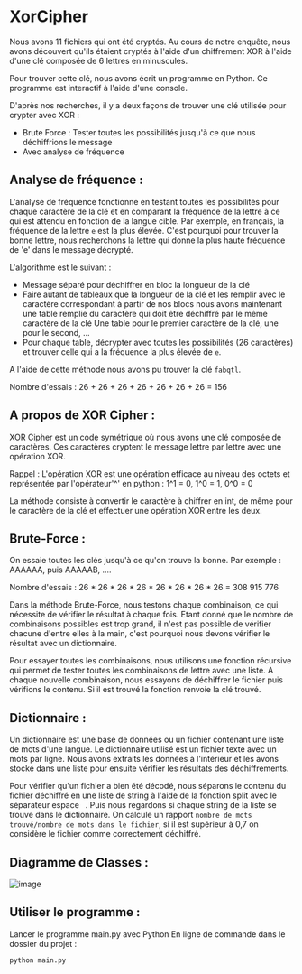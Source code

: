 # XorCipher

Nous avons 11 fichiers qui ont été cryptés. Au cours de notre enquête, nous avons découvert qu'ils étaient cryptés à l'aide d'un chiffrement XOR à l'aide d'une clé composée de 6 lettres en minuscules.

Pour trouver cette clé, nous avons écrit un programme en Python. Ce programme est interactif à l'aide d'une console.

D'après nos recherches, il y a deux façons de trouver une clé utilisée pour crypter avec XOR :

  - Brute Force : Tester toutes les possibilités jusqu'à ce que nous déchiffrions le message
  - Avec analyse de fréquence



## Analyse de fréquence :

L'analyse de fréquence fonctionne en testant toutes les possibilités pour chaque caractère de la clé et en comparant la fréquence de la lettre à ce qui est attendu en fonction de la langue cible.
Par exemple, en français, la fréquence de la lettre `e` est la plus élevée. C'est pourquoi pour trouver la bonne lettre, nous recherchons la lettre qui donne la plus haute fréquence de 'e' dans le message décrypté.

L'algorithme est le suivant :

  - Message séparé pour déchiffrer en bloc la longueur de la clé
  - Faire autant de tableaux que la longueur de la clé et les remplir avec le caractère correspondant à partir de nos blocs
      nous avons maintenant une table remplie du caractère qui doit être déchiffré par le même caractère de la clé
      Une table pour le premier caractère de la clé, une pour le second, ...
  - Pour chaque table, décrypter avec toutes les possibilités (26 caractères) et trouver celle qui a la fréquence la plus élevée de `e`.

A l'aide de cette méthode nous avons pu trouver la clé `fabqtl`.

Nombre d'essais : 26 + 26 + 26 + 26 + 26 + 26 + 26 = 156


## A propos de XOR Cipher :

XOR Cipher est un code symétrique où nous avons une clé composée de caractères. Ces caractères cryptent le message lettre par lettre avec une opération XOR.

Rappel : L'opération XOR est une opération efficace au niveau des octets et représentée par l'opérateur'^' en python : 
1^1 = 0, 1^0 = 1, 0^0 = 0

La méthode consiste à convertir le caractère à chiffrer en int, de même pour le caractère de la clé et effectuer une opération XOR entre les deux.



## Brute-Force :

On essaie toutes les clés jusqu'à ce qu'on trouve la bonne. Par exemple : AAAAAA, puis AAAAAB, ....

Nombre d'essais : 26 * 26 * 26 * 26 * 26 * 26 * 26 * 26 = 308 915 776


Dans la méthode Brute-Force, nous testons chaque combinaison, ce qui nécessite de vérifier le résultat à chaque fois. Etant donné que le nombre de combinaisons possibles est trop grand, il n'est pas possible de vérifier chacune d'entre elles à la main, c'est pourquoi nous devons vérifier le résultat avec un dictionnaire.


Pour essayer toutes les combinaisons, nous utilisons une fonction récursive qui permet de tester toutes les combinaisons de lettre avec une liste. A chaque nouvelle combinaison, nous essayons de déchiffrer le fichier puis vérifions le contenu. Si il est trouvé la fonction renvoie la clé trouvé.



## Dictionnaire :

Un dictionnaire est une base de données ou un fichier contenant une liste de mots d'une langue.
Le dictionnaire utilisé est un fichier texte avec un mots par ligne.
Nous avons extraits les données à l'intérieur et les avons stocké dans une liste pour ensuite vérifier les résultats des déchiffrements.


Pour vérifier qu'un fichier a bien été décodé, nous séparons le contenu du fichier déchiffré en une liste de string à l'aide de la fonction split avec le séparateur espace ` `. Puis nous regardons si chaque string de la liste se trouve dans le dictionnaire. On calcule un rapport `nombre de mots trouvé/nombre de mots dans le fichier`, si il est supérieur à 0,7 on considère le fichier comme correctement déchiffré.


## Diagramme de Classes :

![image](https://user-images.githubusercontent.com/19566220/55892567-d0658380-5bb6-11e9-97a8-71a6f4e86d8a.png)



## Utiliser le programme :
Lancer le programme main.py avec Python
En ligne de commande dans le dossier du projet :
  
  `python main.py`
  
